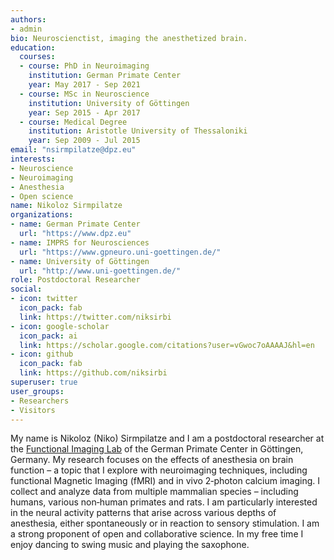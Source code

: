 ```yaml
---
authors:
- admin
bio: Neuroscienctist, imaging the anesthetized brain.
education:
  courses:
  - course: PhD in Neuroimaging
    institution: German Primate Center
    year: May 2017 - Sep 2021
  - course: MSc in Neuroscience
    institution: University of Göttingen
    year: Sep 2015 - Apr 2017
  - course: Medical Degree
    institution: Aristotle University of Thessaloniki
    year: Sep 2009 - Jul 2015
email: "nsirmpilatze@dpz.eu"
interests:
- Neuroscience
- Neuroimaging
- Anesthesia
- Open science
name: Nikoloz Sirmpilatze
organizations:
- name: German Primate Center
  url: "https://www.dpz.eu"
- name: IMPRS for Neurosciences
  url: "https://www.gpneuro.uni-goettingen.de/"
- name: University of Göttingen 
  url: "http://www.uni-goettingen.de/"
role: Postdoctoral Researcher
social:
- icon: twitter
  icon_pack: fab
  link: https://twitter.com/niksirbi
- icon: google-scholar
  icon_pack: ai
  link: https://scholar.google.com/citations?user=vGwoc7oAAAAJ&hl=en
- icon: github
  icon_pack: fab
  link: https://github.com/niksirbi
superuser: true
user_groups:
- Researchers
- Visitors
---
```


My name is Nikoloz (Niko) Sirmpilatze and I am a postdoctoral researcher at the [Functional Imaging Lab](https://www.dpz.eu/en/unit/functional-imaging-laboratory/about-us.html) of the German Primate Center in Göttingen, Germany. My research focuses on the effects of anesthesia on brain function – a topic that I explore with neuroimaging techniques, including functional Magnetic Imaging (fMRI) and in vivo 2‐photon calcium imaging. I collect and analyze data from multiple mammalian species – including humans, various non‐human primates and rats. I am particularly interested in the neural activity patterns that arise across various depths of anesthesia, either spontaneously or in reaction to sensory stimulation. I am a strong proponent of open and collaborative science. In my free time I enjoy dancing to swing music and playing the saxophone.

